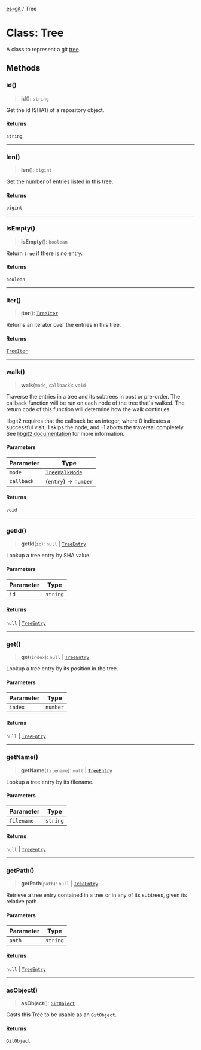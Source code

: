 [es-git](../globals.md) / Tree

# Class: Tree

A class to represent a git [tree][1].

[1]: https://git-scm.com/book/en/Git-Internals-Git-Objects

## Methods

### id()

> **id**(): `string`

Get the id (SHA1) of a repository object.

#### Returns

`string`

***

### len()

> **len**(): `bigint`

Get the number of entries listed in this tree.

#### Returns

`bigint`

***

### isEmpty()

> **isEmpty**(): `boolean`

Return `true` if there is no entry.

#### Returns

`boolean`

***

### iter()

> **iter**(): [`TreeIter`](TreeIter.md)

Returns an iterator over the entries in this tree.

#### Returns

[`TreeIter`](TreeIter.md)

***

### walk()

> **walk**(`mode`, `callback`): `void`

Traverse the entries in a tree and its subtrees in post or pre-order.
The callback function will be run on each node of the tree that's
walked. The return code of this function will determine how the walk
continues.

libgit2 requires that the callback be an integer, where 0 indicates a
successful visit, 1 skips the node, and -1 aborts the traversal completely.
See [libgit2 documentation][1] for more information.

[1]: https://libgit2.org/libgit2/#HEAD/group/tree/git_tree_walk

#### Parameters

| Parameter | Type |
| ------ | ------ |
| `mode` | [`TreeWalkMode`](../type-aliases/TreeWalkMode.md) |
| `callback` | (`entry`) => `number` |

#### Returns

`void`

***

### getId()

> **getId**(`id`): `null` \| [`TreeEntry`](TreeEntry.md)

Lookup a tree entry by SHA value.

#### Parameters

| Parameter | Type |
| ------ | ------ |
| `id` | `string` |

#### Returns

`null` \| [`TreeEntry`](TreeEntry.md)

***

### get()

> **get**(`index`): `null` \| [`TreeEntry`](TreeEntry.md)

Lookup a tree entry by its position in the tree.

#### Parameters

| Parameter | Type |
| ------ | ------ |
| `index` | `number` |

#### Returns

`null` \| [`TreeEntry`](TreeEntry.md)

***

### getName()

> **getName**(`filename`): `null` \| [`TreeEntry`](TreeEntry.md)

Lookup a tree entry by its filename.

#### Parameters

| Parameter | Type |
| ------ | ------ |
| `filename` | `string` |

#### Returns

`null` \| [`TreeEntry`](TreeEntry.md)

***

### getPath()

> **getPath**(`path`): `null` \| [`TreeEntry`](TreeEntry.md)

Retrieve a tree entry contained in a tree or in any of its subtrees,
given its relative path.

#### Parameters

| Parameter | Type |
| ------ | ------ |
| `path` | `string` |

#### Returns

`null` \| [`TreeEntry`](TreeEntry.md)

***

### asObject()

> **asObject**(): [`GitObject`](GitObject.md)

Casts this Tree to be usable as an `GitObject`.

#### Returns

[`GitObject`](GitObject.md)
